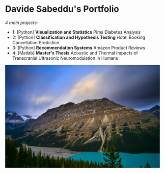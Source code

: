 # Davide Sabeddu's Portfolio
*4 main projects:*
* 1: [Python] **Visualization and Statistics** Pima Diabetes Analysis
* 2: [Python] **Classification and Hypothesis Testing** Hotel Booking Cancellation Prediction
* 3: [Python] **Recommendation Systems** Amazon Product Reviews
* 4: [Matlab] **Master's Thesis** Acoustic and Thermal Impacts of
Transcranial Ultrasonic Neuromodulation in Humans

![alt text](image_1.jpg)
